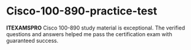 # Cisco-100-890-practice-test
**ITEXAMSPRO** Cisco 100-890 study material is exceptional. The verified questions and answers helped me pass the certification exam with guaranteed success.
